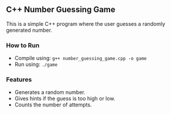 ## C++ Number Guessing Game
This is a simple C++ program where the user guesses a randomly generated number.

### How to Run
- Compile using: `g++ number_guessing_game.cpp -o game`
- Run using: `./game`

### Features
- Generates a random number.
- Gives hints if the guess is too high or low.
- Counts the number of attempts.
